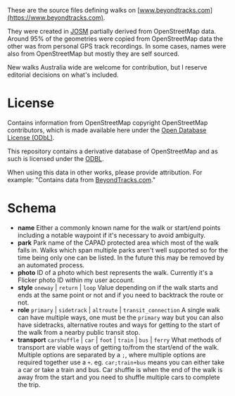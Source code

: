 These are the source files defining walks on [www.beyondtracks.com](https://www.beyondtracks.com).

They were created in [JOSM](https://josm.openstreetmap.de/) partially derived from OpenStreetMap data. Around 95% of the geometries were copied from OpenStreetMap data the other was from personal GPS track recordings. In some cases, names were also from OpenStreetMap but mostly they are self sourced.

New walks Australia wide are welcome for contribution, but I reserve editorial decisions on what's included. 

# License
Contains information from OpenStreetMap copyright OpenStreetMap contributors, which is made available here under the [Open Database License (ODbL)](http://opendatacommons.org/licenses/odbl/1.0/).

This repository contains a derivative database of OpenStreetMap and as such is licensed under the [ODBL](http://opendatacommons.org/licenses/odbl/1.0/).

When using this data in other works, please provide attribution. For example: "Contains data from [BeyondTracks.com](https://www.beyondtracks.com)."

# Schema
* **name** Either a commonly known name for the walk or start/end points including a notable waypoint if it's necessary to avoid ambiguity.
* **park** Park name of the CAPAD protected area which most of the walk falls in. Walks which span multiple parks aren't well supported so for the time being only one can be listed. In the future this may be removed by an automated process.
* **photo** ID of a photo which best represents the walk. Currently it's a Flicker photo ID within my user account.
* **style** `oneway` | `return` | `loop` Value depending on if the walk starts and ends at the same point or not and if you need to backtrack the route or not.
* **role** `primary` | `sidetrack` | `altroute` | `transit_connection` A single walk can have multiple ways, one must be the `primary` way but you can also have sidetracks, alternative routes and ways for getting to the start of the walk from a nearby public transit stop.
* **transport** `carshuffle` | `car` | `foot` | `train` | `bus` | `ferry` What methods of transport are viable ways of getting to/from the start/end of the walk. Multiple options are separated by a `;`, where multiple options are required together use a `+`. eg. `car;train+bus` means you can either take a car or take a train and bus. Car shuffle is when the end of the walk is away from the start and you need to shuffle multiple cars to complete the trip.
